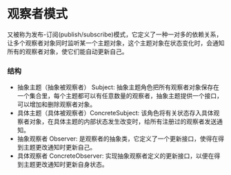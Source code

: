 # 观察者模式

又被称为发布-订阅(publish/subscribe)模式，它定义了一种一对多的依赖关系，让多个观察者对象同时监听某一个主题对象，这个主题对象在状态变化时，会通知所有的观察者对象，使它们能自动更新自己。

### 结构

- 抽象主题（抽象被观察者） Subject: 抽象主题角色把所有观察者对象保存在一个集合里，每个主题都可以有任意数量的观察者，抽象主题提供一个接口，可以增加和删除观察者对象。
- 具体主题（具体被观察者）ConcreteSubject: 该角色将有关状态存入具体观察者对象，在具体主题的内部状态发生改变时，给所有注册过的观察者发送通知。
- 抽象观察者 Observer: 是观察者的抽象类，它定义了一个更新接口，使得在得到主题更改通知时更新自己。
- 具体观察者 ConcreteObserver: 实现抽象观察者定义的更新接口，以便在得到主题更改通知时更新自身状态。